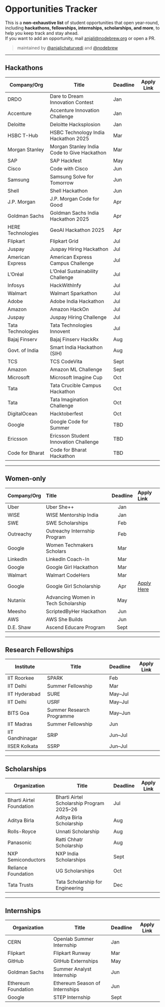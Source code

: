 # Opportunities Tracker

This is a **non-exhaustive list** of student opportunities that open year-round, including **hackathons, fellowships, internships, scholarships, and more**, to help you keep track and stay ahead.  
If you want to add an opportunity, mail [anjali@nodebrew.org](mailto:anjali@nodebrew.org) or open a PR.  

> maintained by [@anjalichaturvedi](https://github.com/anjalichaturvedi) and [@nodebrew](https://github.com/nodebrewhq)

---

## Hackathons

| Company/Org               | Title                                          | Deadline     | Apply Link |
|---------------------------|-----------------------------------------------|--------------|------------|
| DRDO                      | Dare to Dream Innovation Contest              | Jan          |      |
| Accenture                 | Accenture Innovation Challenge                | Jan          |      |
| Deloitte                  | Deloitte Hacksplosion                         | Jan          |      |
| HSBC T-Hub                | HSBC Technology India Hackathon 2025          | Mar          |      |
| Morgan Stanley            | Morgan Stanley India Code to Give Hackathon   | Mar          |      |
| SAP                       | SAP Hackfest                                  | May          |      |
| Cisco                     | Code with Cisco                               | Jun          |      |
| Samsung                   | Samsung Solve for Tomorrow                    | Jun          |      |
| Shell                     | Shell Hackathon                               | Jun          |      |
| J.P. Morgan               | J.P. Morgan Code for Good                     | Apr          |      |
| Goldman Sachs             | Goldman Sachs India Hackathon 2025           | Apr          |      |
| HERE Technologies         | GeoAI Hackathon 2025                          | Apr          |      |
| Flipkart                  | Flipkart Grid                                 | Jul          |      |
| Juspay                    | Juspay Hiring Hackathon                       | Jul          |      |
| American Express          | American Express Campus Challenge             | Jul          |      |
| L’Oréal                   | L’Oréal Sustainability Challenge              | Jul          |      |
| Infosys                   | HackWithInfy                                  | Jul          |      |
| Walmart                   | Walmart Sparkathon                            | Jul          |      |
| Adobe                     | Adobe India Hackathon                         | Jul          |      |
| Amazon                    | Amazon HackOn                                 | Jul          |      |
| Juspay                    | Juspay Hiring Challenge                       | Jul          |      |
| Tata Technologies         | Tata Technologies Innovent                    | Jul          |      |
| Bajaj Finserv             | Bajaj Finserv HackRx                          | Aug          |      |
| Govt. of India            | Smart India Hackathon (SIH)                   | Aug          |      |
| TCS                       | TCS CodeVita                                  | Sept         |      |
| Amazon                    | Amazon ML Challenge                           | Sept         |      |
| Microsoft                 | Microsoft Imagine Cup                         | Oct          |      |
| Tata                      | Tata Crucible Campus Hackathon                | Oct          |      |
| Tata                      | Tata Imagination Challenge                    | Oct          |      |
| DigitalOcean              | Hacktoberfest                                 | Oct          |      |
| Google                    | Google Code for Summer                        | TBD          |      |
| Ericsson                  | Ericsson Student Innovation Challenge         | TBD          |      |
| Code for Bharat           | Code for Bharat Hackathon                     | TBD          |      |

---

## Women-only

| Company/Org | Title                           | Deadline | Apply Link                                                                                                                                              |
| :---------- | :------------------------------ | :------: | :------------------------------------------------------------------------------------------------------------------------------------------------------ |
| Uber        | Uber She++                      |   Jan    |                                                                                                                                                         |
| WISE        | WISE Mentorship India           |   Jan    |                                                                                                                                                         |
| SWE         | SWE Scholarships                |   Feb    |                                                                                                                                                         |
| Outreachy   | Outreachy Internship Program    |   Feb    |                                                                                                                                                         |
| Google      | Women Techmakers Scholars       |   Mar    |                                                                                                                                                         |
| LinkedIn    | LinkedIn Coach-In               |   Mar    |                                                                                                                                                         |
| Google      | Google Girl Hackathon           |   Mar    |                                                                                                                                                         |
| Walmart     | Walmart CodeHers                |   Mar    |                                                                                                                                                         |
| Google      | Google Girl Scholarship         |   Apr    | [Apply Here](https://www.iie.org/programs/generationgoogle/generation-google-scholarship-for-women-in-computer-science-asia-pacific-region-apac/) |
| Nutanix     | Advancing Women in Tech Scholarship |   May    |                                                                                                                                                         |
| Meesho      | ScriptedByHer Hackathon         |   Jun    |                                                                                                                                                         |
| AWS         | AWS She Builds                  |   Jun    |                                                                                                                                                         |
| D.E. Shaw   | Ascend Educare Program          |   Sept   |                                                                                                                                                         |

---

## Research Fellowships

| Institute        | Title                              | Deadline  | Apply Link |
|------------------|------------------------------------|-----------|------------|
| IIT Roorkee      | SPARK                              | Feb       |      |
| IIT Delhi        | Summer Fellowship                  | Mar       |      |
| IIT Hyderabad    | SURE                               | May–Jul   |      |
| IIT Delhi        | USRF                               | May–Jul   |      |
| BITS Goa         | Summer Research Programme          | May–Jun   |      |
| IIT Madras       | Summer Fellowship                  | Jun       |      |
| IIT Gandhinagar  | SRIP                               | Jun–Jul   |      |
| IISER Kolkata    | SSRP                               | Jun–Jul   |      |

---

## Scholarships

| Organization           | Title                                       | Deadline  | Apply Link |
|------------------------|---------------------------------------------|-----------|------------|
| Bharti Airtel Foundation| Bharti Airtel Scholarship Program 2025–26 | Jul       |      |
| Aditya Birla           | Aditya Birla Scholarship                   | Aug       |      |
| Rolls-Royce            | Unnati Scholarship                         | Aug       |      |
| Panasonic              | Ratti Chhatr Scholarship                   | Aug       |      |
| NXP Semiconductors     | NXP India Scholarships                     | Sept      |      |
| Reliance Foundation    | UG Scholarships                            | Oct       |      |
| Tata Trusts            | Tata Scholarship for Engineering           | Dec       |      |

---

## Internships

| Organization         | Title                            | Deadline  | Apply Link |
|----------------------|----------------------------------|-----------|------------|
| CERN                 | Openlab Summer Internship        | Jan       |      |
| Flipkart             | Flipkart Runway                  | Mar       |      |
| GitHub               | GitHub Externships               | May       |      |
| Goldman Sachs        | Summer Analyst Internship        | Jun       |      |
| Ethereum Foundation  | Ethereum Season of Internships   | Jun       |      |
| Google               | STEP Internship                  | Sept      |      |
